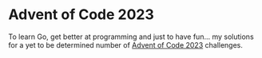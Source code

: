 # Advent of Code 2023

To learn Go, get better at programming and just to have fun... my solutions for a yet to be determined number of [Advent of Code 2023](https://adventofcode.com/2023) challenges.
